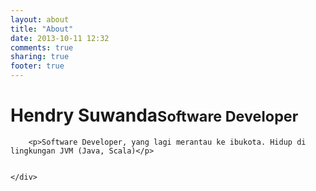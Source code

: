 ```yaml
---
layout: about
title: "About"
date: 2013-10-11 12:32
comments: true
sharing: true
footer: true
---
```

<div class="jumbotron">
	<div class="container">
		<h1>Hendry Suwanda<small>Software Developer</small></h1>

		<p>Software Developer, yang lagi merantau ke ibukota. Hidup di lingkungan JVM (Java, Scala)</p>

		
	</div>
</div>

